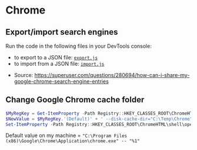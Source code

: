 # Chrome

## Export/import search engines

Run the code in the following files in your DevTools console:

- to export to a JSON file: [`export.js`](export.js)
- to import from a JSON file: [`import.js`](import.js)

* Source: https://superuser.com/questions/280694/how-can-i-share-my-google-chrome-search-engine-entries

## Change Google Chrome cache folder

```powershell
$MyRegKey = Get-ItemProperty -Path Registry::HKEY_CLASSES_ROOT\ChromeHTML\shell\open\command
$NewValue = $MyRegKey.'(Default)' + ' --disk-cache-dir="C:\Temp\Chrome"'
Set-ItemProperty -Path Registry::HKEY_CLASSES_ROOT\ChromeHTML\shell\open\command -Name '(Default)' -Value $NewValue
```

Default value on my machine = `"C:\Program Files (x86)\Google\Chrome\Application\chrome.exe" -- "%1"`